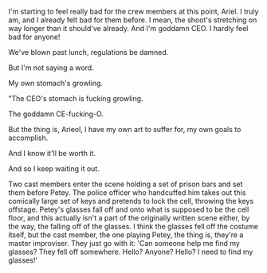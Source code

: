 I'm starting to feel really bad for the crew members at this point, Ariel. I truly am, and I already felt bad for them before. I mean, the shoot's stretching on way longer than it should've already. And I'm goddamn CEO. I hardly feel bad for anyone!

We've blown past lunch, regulations be damned.

But I'm not saying a word.

My own stomach's growling.

"The CEO's stomach is fucking growling.

The goddamn CE-fucking-O.

But the thing is, Arieol, I have my own art to suffer for, my own goals to accomplish.

And I know it'll be worth it.

And so I keep waiting it out.

Two cast members enter the scene holding a set of prison bars and set them before Petey. The police officer who handcuffed him takes out this comically large set of keys and pretends to lock the cell, throwing the keys offstage. Petey's glasses fall off and onto what is supposed to be the cell floor, and this actually isn't a part of the originally written scene either, by the way, the falling off of the glasses. I think the glasses fell off the costume itself, but the cast member, the one playing Petey, the thing is, they're a master improviser. They just go with it: 'Can someone help me find my glasses? They fell off somewhere. Hello? Anyone? Hello? I need to find my glasses!'